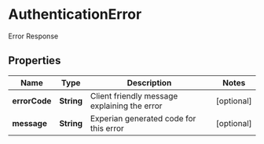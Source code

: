 

# AuthenticationError

Error Response
## Properties

Name | Type | Description | Notes
------------ | ------------- | ------------- | -------------
**errorCode** | **String** | Client friendly message explaining the error |  [optional]
**message** | **String** | Experian generated code for this error |  [optional]




